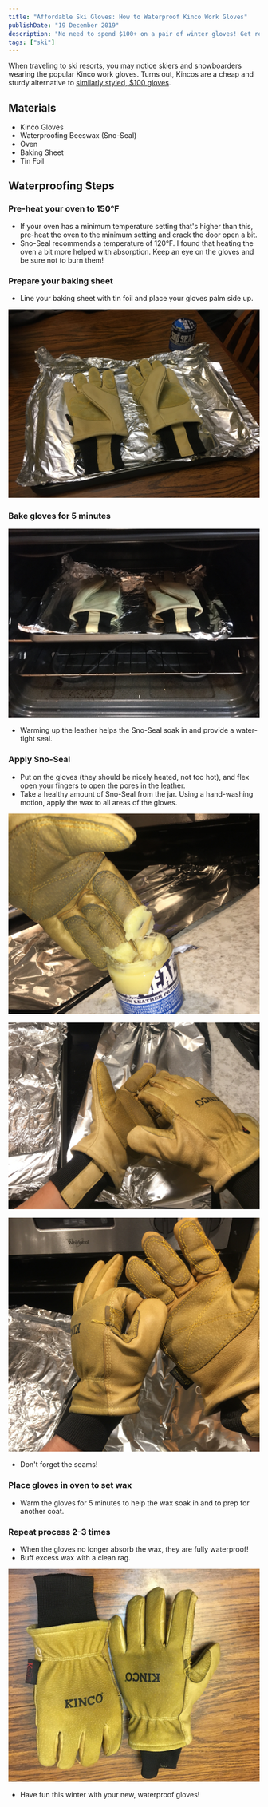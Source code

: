 ```yaml
---
title: "Affordable Ski Gloves: How to Waterproof Kinco Work Gloves"
publishDate: "19 December 2019"
description: "No need to spend $100+ on a pair of winter gloves! Get ready for ski season and waterproof your Kinco gloves."
tags: ["ski"]
---
```


When traveling to ski resorts, you may notice skiers and snowboarders wearing the popular Kinco work gloves.
Turns out, Kincos are a cheap and sturdy alternative to [similarly styled, \$100 gloves](https://www.evo.com/gloves/burton-gondy-gore-tex-leather#image=152928/641950/burton-gondy-gore-tex-leather-gloves-.jpg).

## Materials

- Kinco Gloves
- Waterproofing Beeswax (Sno-Seal)
- Oven
- Baking Sheet
- Tin Foil

## Waterproofing Steps

### Pre-heat your oven to 150°F

- If your oven has a minimum temperature setting that's higher than this, pre-heat the oven to the minimum setting and crack the door open a bit.
- Sno-Seal recommends a temperature of 120°F. I found that heating the oven a bit more helped with absorption. Keep an eye on the gloves and be sure not to burn them!

### Prepare your baking sheet

- Line your baking sheet with tin foil and place your gloves palm side up.

![Kinco gloves on baking sheet](./kincos-on-baking-sheet.jpg)

### Bake gloves for 5 minutes

![Gloves in the oven](./gloves-in-oven.jpg)

- Warming up the leather helps the Sno-Seal soak in and provide a water-tight seal.

### Apply Sno-Seal

- Put on the gloves (they should be nicely heated, not too hot), and flex open your fingers to open the pores in the leather.
- Take a healthy amount of Sno-Seal from the jar. Using a hand-washing motion, apply the wax to all areas of the gloves.

![Dipping gloves into Sno-Seal](./dip-gloves-in-wax.jpg)

![Applying wax to gloves](./apply-wax.jpg)

![Applying wax to seams of gloves](./apply-wax2.jpg)

- Don't forget the seams!

### Place gloves in oven to set wax

- Warm the gloves for 5 minutes to help the wax soak in and to prep for another coat.

### Repeat process 2-3 times

- When the gloves no longer absorb the wax, they are fully waterproof!
- Buff excess wax with a clean rag.

![Applying wax to seams of gloves](./finished-gloves.jpg)

- Have fun this winter with your new, waterproof gloves!